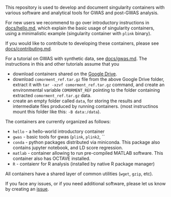 This repository is used to develop and document singularity containers with various software and analytical tools for GWAS and post-GWAS analysis.

For new users we recommend to go over introductory instructions in [docs/hello.md](docs/hello.md), which explain the basic usage of singularity containers, using a minimalistic example (singularity container with ``plink`` binary).

If you would like to contribute to developing these containers, please see  [docs/contributing.md](docs/contributing.md).

For a tutorial on GWAS with synthetic data, see [docs/gwas.md](docs/gwas.md).
The instructions in this and other tutorials assume that you
* download containers shared on the [Google Drive](https://drive.google.com/drive/folders/1mfxZJ-7A-4lDlCkarUCxEf2hBIxQGO69?usp=sharing).
* download ``comorment_ref.tar.gz`` file from the above Google Drive folder, extract it with ``tar -xzvf comorment_ref.tar.gz`` command,
  and create an environmental variable ``COMORMENT_REF`` pointing to the folder containing extracted ``comorment_ref.tar.gz`` data.
* create an empty folder called ``data``, for storing the results and intermediate files produced by running containers.
  (most instructinos mount this folder like this: ``-B data:/data``).

The containers are currently organized as follows:
* ``hello`` - a hello-world introductory container
* ``gwas`` - basic tools for gwas (``plink``, ``plink2``, ``
* ``conda`` - python packages distributed via miniconda. This package also contains jupyter notebook, and LD score regression.
* ``matlab`` - container allowing to run pre-compiled MATLAB software. This container also has OCTAVE installed.
* ``R`` - contaienr for R analysis (installed by native R package manager)

All containers have a shared layer of common utilities (``wget``, ``gzip``, etc). 

If you face any issues, or if you need additional software, please let us know by creating an [issue](https://github.com/comorment/gwas/issues/new). 
